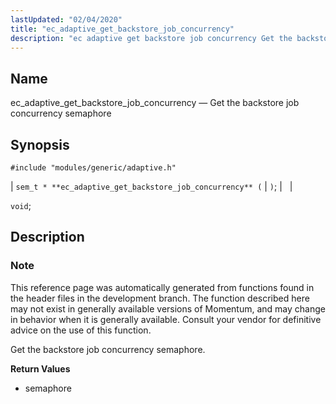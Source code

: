 ```yaml
---
lastUpdated: "02/04/2020"
title: "ec_adaptive_get_backstore_job_concurrency"
description: "ec adaptive get backstore job concurrency Get the backstore job concurrency semaphore sem t ec adaptive get backstore job concurrency void This reference page was automatically generated from functions found in the header files in the development branch The function described here may not exist in generally available versions of..."
---
```


<a name="apis.ec_adaptive_get_backstore_job_concurrency"></a> 
## Name

ec_adaptive_get_backstore_job_concurrency — Get the backstore job concurrency semaphore

## Synopsis

`#include "modules/generic/adaptive.h"`

| `sem_t * **ec_adaptive_get_backstore_job_concurrency** (` | `)`; |   |

`void`;<a name="idp46631440"></a> 
## Description

### Note

This reference page was automatically generated from functions found in the header files in the development branch. The function described here may not exist in generally available versions of Momentum, and may change in behavior when it is generally available. Consult your vendor for definitive advice on the use of this function.

Get the backstore job concurrency semaphore.

**<a name="idp46633872"></a> Return Values**

- semaphore